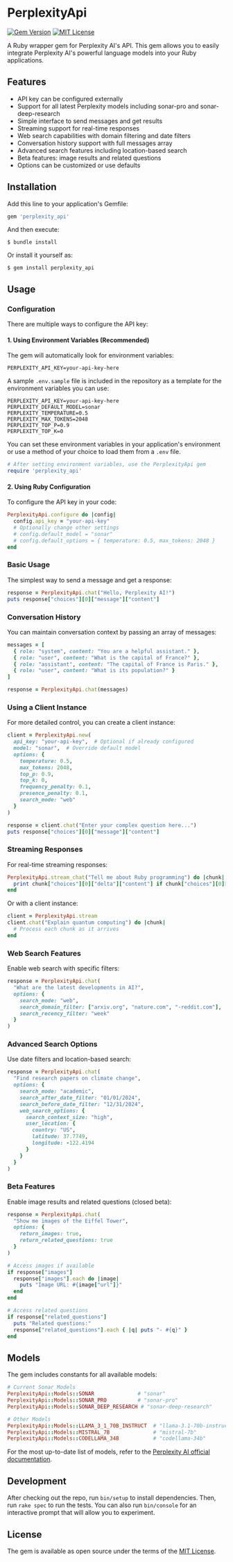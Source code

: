 # PerplexityApi
[![Gem Version](https://badge.fury.io/rb/perplexity_api.svg?v=0.5.0)](https://badge.fury.io/rb/perplexity_api)
[![MIT License](https://img.shields.io/badge/license-MIT-blue.svg)](LICENSE.txt)

A Ruby wrapper gem for Perplexity AI's API. This gem allows you to easily integrate Perplexity AI's powerful language models into your Ruby applications.

## Features

- API key can be configured externally
- Support for all latest Perplexity models including sonar-pro and sonar-deep-research
- Simple interface to send messages and get results
- Streaming support for real-time responses
- Web search capabilities with domain filtering and date filters
- Conversation history support with full messages array
- Advanced search features including location-based search
- Beta features: image results and related questions
- Options can be customized or use defaults

## Installation

Add this line to your application's Gemfile:

```ruby
gem 'perplexity_api'
```

And then execute:

```
$ bundle install
```

Or install it yourself as:

```
$ gem install perplexity_api
```

## Usage

### Configuration

There are multiple ways to configure the API key:

#### 1. Using Environment Variables (Recommended)

The gem will automatically look for environment variables:

```
PERPLEXITY_API_KEY=your-api-key-here
```

A sample `.env.sample` file is included in the repository as a template for the environment variables you can use:

```
PERPLEXITY_API_KEY=your-api-key-here
PERPLEXITY_DEFAULT_MODEL=sonar
PERPLEXITY_TEMPERATURE=0.5
PERPLEXITY_MAX_TOKENS=2048
PERPLEXITY_TOP_P=0.9
PERPLEXITY_TOP_K=0
```

You can set these environment variables in your application's environment or use a method of your choice to load them from a `.env` file.

```ruby
# After setting environment variables, use the PerplexityApi gem
require 'perplexity_api'
```

#### 2. Using Ruby Configuration

To configure the API key in your code:

```ruby
PerplexityApi.configure do |config|
  config.api_key = "your-api-key"
  # Optionally change other settings
  # config.default_model = "sonar"
  # config.default_options = { temperature: 0.5, max_tokens: 2048 }
end
```

### Basic Usage

The simplest way to send a message and get a response:

```ruby
response = PerplexityApi.chat("Hello, Perplexity AI!")
puts response["choices"][0]["message"]["content"]
```

### Conversation History

You can maintain conversation context by passing an array of messages:

```ruby
messages = [
  { role: "system", content: "You are a helpful assistant." },
  { role: "user", content: "What is the capital of France?" },
  { role: "assistant", content: "The capital of France is Paris." },
  { role: "user", content: "What is its population?" }
]

response = PerplexityApi.chat(messages)
```

### Using a Client Instance

For more detailed control, you can create a client instance:

```ruby
client = PerplexityApi.new(
  api_key: "your-api-key",  # Optional if already configured
  model: "sonar",  # Override default model
  options: {
    temperature: 0.5,
    max_tokens: 2048,
    top_p: 0.9,
    top_k: 0,
    frequency_penalty: 0.1,
    presence_penalty: 0.1,
    search_mode: "web"
  }
)

response = client.chat("Enter your complex question here...")
puts response["choices"][0]["message"]["content"]
```

### Streaming Responses

For real-time streaming responses:

```ruby
PerplexityApi.stream_chat("Tell me about Ruby programming") do |chunk|
  print chunk["choices"][0]["delta"]["content"] if chunk["choices"][0]["delta"]["content"]
end
```

Or with a client instance:

```ruby
client = PerplexityApi.stream
client.chat("Explain quantum computing") do |chunk|
  # Process each chunk as it arrives
end
```

### Web Search Features

Enable web search with specific filters:

```ruby
response = PerplexityApi.chat(
  "What are the latest developments in AI?",
  options: {
    search_mode: "web",
    search_domain_filter: ["arxiv.org", "nature.com", "-reddit.com"],
    search_recency_filter: "week"
  }
)
```

### Advanced Search Options

Use date filters and location-based search:

```ruby
response = PerplexityApi.chat(
  "Find research papers on climate change",
  options: {
    search_mode: "academic",
    search_after_date_filter: "01/01/2024",
    search_before_date_filter: "12/31/2024",
    web_search_options: {
      search_context_size: "high",
      user_location: {
        country: "US",
        latitude: 37.7749,
        longitude: -122.4194
      }
    }
  }
)
```

### Beta Features

Enable image results and related questions (closed beta):

```ruby
response = PerplexityApi.chat(
  "Show me images of the Eiffel Tower",
  options: {
    return_images: true,
    return_related_questions: true
  }
)

# Access images if available
if response["images"]
  response["images"].each do |image|
    puts "Image URL: #{image["url"]}"
  end
end

# Access related questions
if response["related_questions"]
  puts "Related questions:"
  response["related_questions"].each { |q| puts "- #{q}" }
end
```

## Models

The gem includes constants for all available models:

```ruby
# Current Sonar Models
PerplexityApi::Models::SONAR              # "sonar"
PerplexityApi::Models::SONAR_PRO          # "sonar-pro"
PerplexityApi::Models::SONAR_DEEP_RESEARCH # "sonar-deep-research"

# Other Models
PerplexityApi::Models::LLAMA_3_1_70B_INSTRUCT  # "llama-3.1-70b-instruct"
PerplexityApi::Models::MISTRAL_7B              # "mistral-7b"
PerplexityApi::Models::CODELLAMA_34B           # "codellama-34b"
```

For the most up-to-date list of models, refer to the [Perplexity AI official documentation](https://docs.perplexity.ai/guides/model-cards).

## Development

After checking out the repo, run `bin/setup` to install dependencies. Then, run `rake spec` to run the tests. You can also run `bin/console` for an interactive prompt that will allow you to experiment.

## License

The gem is available as open source under the terms of the [MIT License](LICENSE.txt).
